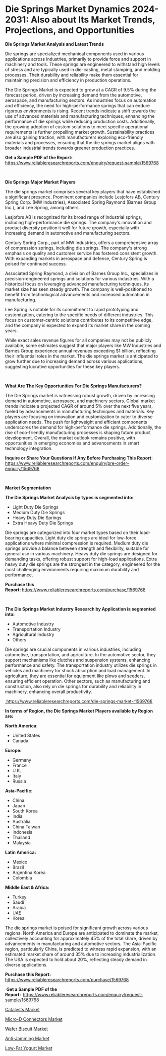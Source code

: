 <p><h1>Die Springs Market Dynamics 2024-2031: Also about Its Market Trends, Projections, and Opportunities</h1></p><p><strong>Die Springs Market Analysis and Latest Trends</strong></p>
<p><p>Die springs are specialized mechanical components used in various applications across industries, primarily to provide force and support in machinery and tools. These springs are engineered to withstand high levels of stress and are typically used in die-casting, metal stamping, and molding processes. Their durability and reliability make them essential for maintaining precision and efficiency in production operations.</p><p>The Die Springs Market is expected to grow at a CAGR of 9.5% during the forecast period, driven by increasing demand from the automotive, aerospace, and manufacturing sectors. As industries focus on automation and efficiency, the need for high-performance springs that can endure rigorous environments is rising. Recent trends indicate a shift towards the use of advanced materials and manufacturing techniques, enhancing the performance of die springs while reducing production costs. Additionally, the growing adoption of custom solutions to meet specific operational requirements is further propelling market growth. Sustainability practices are also gaining traction, with manufacturers exploring eco-friendly materials and processes, ensuring that the die springs market aligns with broader industrial trends towards greener production practices.</p></p>
<p><strong>Get a Sample PDF of the Report:&nbsp;</strong> <a href="https://www.reliableresearchreports.com/enquiry/request-sample/1569768?utm_campaign=1582&utm_medium=2&utm_source=Github&utm_content=ia&utm_term=14102024&utm_id=die-springs">https://www.reliableresearchreports.com/enquiry/request-sample/1569768</a></p>
<p>&nbsp;</p>
<p><strong>Die Springs Major Market Players</strong></p>
<p><p>The die springs market comprises several key players that have established a significant presence. Prominent companies include Lesjofors AB, Century Spring Corp. (MW Industries), Associated Spring Raymond (Barnes Group Inc.), and Lee Spring, among others.</p><p>Lesjofors AB is recognized for its broad range of industrial springs, including high-performance die springs. The company's innovation and product diversity position it well for future growth, especially with increasing demand in automotive and manufacturing sectors.</p><p>Century Spring Corp., part of MW Industries, offers a comprehensive array of compression springs, including die springs. The company's strong emphasis on quality and customer service has fostered consistent growth. With expanding markets in aerospace and defense, Century Spring is poised for continued success.</p><p>Associated Spring Raymond, a division of Barnes Group Inc., specializes in precision-engineered springs and solutions for various industries. With a historical focus on leveraging advanced manufacturing techniques, its market size has seen steady growth. The company is well-positioned to benefit from technological advancements and increased automation in manufacturing.</p><p>Lee Spring is notable for its commitment to rapid prototyping and customization, catering to the specific needs of different industries. This focus on customer-centric solutions contributes to its competitive edge, and the company is expected to expand its market share in the coming years.</p><p>While exact sales revenue figures for all companies may not be publicly available, some estimates suggest that major players like MW Industries and Barnes Group experience annual revenues exceeding $1 billion, reflecting their influential roles in the market. The die springs market is anticipated to grow further due to increasing demand across various applications, suggesting lucrative opportunities for these key players.</p></p>
<p>&nbsp;</p>
<p><strong>What Are The Key Opportunities For Die Springs Manufacturers?</strong></p>
<p><p>The Die Springs market is witnessing robust growth, driven by increasing demand in automotive, aerospace, and machinery sectors. Global market trends indicate a projected CAGR of around 5% over the next five years, fueled by advancements in manufacturing techniques and materials. Key players are focusing on innovation and customization to cater to diverse application needs. The push for lightweight and efficient components underscores the demand for high-performance die springs. Additionally, the rise of eco-friendly manufacturing processes is shaping future product development. Overall, the market outlook remains positive, with opportunities in emerging economies and advancements in smart technology integration.</p></p>
<p><strong>Inquire or Share Your Questions If Any Before Purchasing This Report:</strong> <a href="https://www.reliableresearchreports.com/enquiry/pre-order-enquiry/1569768?utm_campaign=1582&utm_medium=2&utm_source=Github&utm_content=ia&utm_term=14102024&utm_id=die-springs">https://www.reliableresearchreports.com/enquiry/pre-order-enquiry/1569768</a></p>
<p>&nbsp;</p>
<p><strong>Market Segmentation</strong></p>
<p><strong>The Die Springs Market Analysis by types is segmented into:</strong></p>
<p><ul><li>Light Duty Die Springs</li><li>Medium Duty Die Springs</li><li>Heavy Duty Die Springs</li><li>Extra Heavy Duty Die Springs</li></ul></p>
<p><p>Die springs are categorized into four market types based on their load-bearing capacities. Light duty die springs are ideal for low-force applications where minimal compression is required. Medium duty die springs provide a balance between strength and flexibility, suitable for general use in various machinery. Heavy duty die springs are designed for demanding tasks, offering robust support for high-load applications. Extra heavy duty die springs are the strongest in the category, engineered for the most challenging environments requiring maximum durability and performance.</p></p>
<p><strong>Purchase this Report:&nbsp;</strong><a href="https://www.reliableresearchreports.com/purchase/1569768?utm_campaign=1582&utm_medium=2&utm_source=Github&utm_content=ia&utm_term=14102024&utm_id=die-springs">https://www.reliableresearchreports.com/purchase/1569768</a></p>
<p>&nbsp;</p>
<p><strong>The Die Springs Market Industry Research by Application is segmented into:</strong></p>
<p><ul><li>Automotive Industry</li><li>Transportation Industry</li><li>Agricultural Industry</li><li>Others</li></ul></p>
<p><p>Die springs are crucial components in various industries, including automotive, transportation, and agriculture. In the automotive sector, they support mechanisms like clutches and suspension systems, enhancing performance and safety. The transportation industry utilizes die springs in vehicles and machinery for shock absorption and load management. In agriculture, they are essential for equipment like plows and seeders, ensuring efficient operation. Other sectors, such as manufacturing and construction, also rely on die springs for durability and reliability in machinery, enhancing overall productivity.</p></p>
<p><a href="https://www.reliableresearchreports.com/die-springs-market-r1569768?utm_campaign=1582&utm_medium=2&utm_source=Github&utm_content=ia&utm_term=14102024&utm_id=die-springs">&nbsp;https://www.reliableresearchreports.com/die-springs-market-r1569768</a></p>
<p><strong>In terms of Region, the Die Springs Market Players available by Region are:</strong></p>
<p>
    <p> <strong> North America: </strong>
        <ul>
            <li>United States</li>
            <li>Canada</li>
        </ul>
        </p> 
    <p> <strong> Europe: </strong>
        <ul>
            <li>Germany</li>
            <li>France</li>
            <li>U.K.</li>
            <li>Italy</li>
            <li>Russia</li>
        </ul>
        </p> 
    <p> <strong> Asia-Pacific: </strong>
        <ul>
            <li>China</li>
            <li>Japan</li>
            <li>South Korea</li>
            <li>India</li>
            <li>Australia</li>
            <li>China Taiwan</li>
            <li>Indonesia</li>
            <li>Thailand</li>
            <li>Malaysia</li>
        </ul>
        </p> 
    <p> <strong> Latin America: </strong>
        <ul>
            <li>Mexico</li>
            <li>Brazil</li>
            <li>Argentina Korea</li>
            <li>Colombia</li>
        </ul>
        </p> 
    <p> <strong> Middle East & Africa: </strong>
        <ul>
            <li>Turkey</li>
            <li>Saudi</li>
            <li>Arabia</li>
            <li>UAE</li>
            <li>Korea</li>
        </ul>
    </p>
    </p>
<p><p>The die springs market is poised for significant growth across various regions. North America and Europe are anticipated to dominate the market, collectively accounting for approximately 45% of the total share, driven by advancements in manufacturing and automotive sectors. The Asia-Pacific region, particularly China, is predicted to witness rapid expansion, with an estimated market share of around 35% due to increasing industrialization. The USA is expected to hold about 20%, reflecting steady demand in diverse applications.</p></p>
<p><strong>Purchase this Report: </strong><a href="https://www.reliableresearchreports.com/purchase/1569768?utm_campaign=1582&utm_medium=2&utm_source=Github&utm_content=ia&utm_term=14102024&utm_id=die-springs">https://www.reliableresearchreports.com/purchase/1569768</a></p>
<p>&nbsp;<strong>Get a Sample PDF of the Report:&nbsp;&nbsp;</strong><a href="https://www.reliableresearchreports.com/enquiry/request-sample/1569768?utm_campaign=1582&utm_medium=2&utm_source=Github&utm_content=ia&utm_term=14102024&utm_id=die-springs">https://www.reliableresearchreports.com/enquiry/request-sample/1569768</a></p>
<p><strong></strong></p>
<p><p><a href="https://www.linkedin.com/pulse/insights-catalysts-industry-market-financial-status-size-eqm4f?utm_campaign=1582&utm_medium=2&utm_source=Github&utm_content=ia&utm_term=14102024&utm_id=die-springs">Catalysts Market</a></p><p><a href="https://www.linkedin.com/pulse/strategic-roadmap-global-micro-d-connectors-market-insights-5rozc?trk=public_post_embed_feed-article-content&utm_campaign=1582&utm_medium=2&utm_source=Github&utm_content=ia&utm_term=14102024&utm_id=die-springs">Micro-D Connectors Market</a></p><p><a href="https://www.linkedin.com/pulse/pulse-wafer-biscuit-rhythms-change-market-resonance-2024-2031-xpw4c?trk=public_post_embed_feed-article-content&utm_campaign=1582&utm_medium=2&utm_source=Github&utm_content=ia&utm_term=14102024&utm_id=die-springs">Wafer Biscuit Market</a></p><p><a href="https://www.linkedin.com/pulse/global-perspectives-anti-jamming-market-trends-challenges-forecast-jjtgc?trk=public_post_embed_feed-article-content&utm_campaign=1582&utm_medium=2&utm_source=Github&utm_content=ia&utm_term=14102024&utm_id=die-springs">Anti-Jamming Market</a></p><p><a href="https://www.linkedin.com/pulse/global-low-fat-yogurt-market-analysis-trends-forecasts-growth-bkcjc?trk=public_post_embed_feed-article-content&utm_campaign=1582&utm_medium=2&utm_source=Github&utm_content=ia&utm_term=14102024&utm_id=die-springs">Low-Fat Yogurt Market</a></p></p>